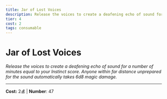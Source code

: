```yaml
---
title: Jar of Lost Voices
description: Release the voices to create a deafening echo of sound for a number of minutes equal to your Instinct score. Anyone within far distance unprepared for the sound automatically takes 6d8 magic damage.
tier: 4
cost: 2
tags: consumable
---
```

# Jar of Lost Voices

_Release the voices to create a deafening echo of sound for a number of minutes equal to your Instinct score. Anyone within far distance unprepared for the sound automatically takes 6d8 magic damage._

___
**Cost:** 2💰 | **Number**: 47
